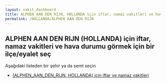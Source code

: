 ```yaml
---
layout: vakit_dashboard
title: ALPHEN AAN DEN RIJN, HOLLANDA için iftar, namaz vakitleri ve hava durumu - ilçe/eyalet seç
permalink: /HOLLANDA/ALPHEN AAN DEN RIJN
---
```


## ALPHEN AAN DEN RIJN (HOLLANDA) için iftar, namaz vakitleri ve hava durumu  görmek için bir ilçe/eyalet seç

Aşağıdaki listeden bir şehir ya da semt seçin

* [ (ALPHEN_AAN_DEN_RIJN, HOLLANDA) için iftar ve namaz vakitleri](/HOLLANDA/ALPHEN_AAN_DEN_RIJN/)

<script type="text/javascript">
  var GLOBAL_COUNTRY = 'HOLLANDA';
  var GLOBAL_CITY = 'ALPHEN AAN DEN RIJN';
  var GLOBAL_STATE = 'ALPHEN AAN DEN RIJN';
</script>
